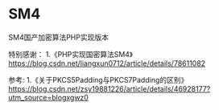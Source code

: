# SM4
SM4国产加密算法PHP实现版本

特别感谢：
1.《PHP实现国密算法SM4》https://blog.csdn.net/liangxun0712/article/details/78611082

参考:
1.《关于PKCS5Padding与PKCS7Padding的区别》https://blog.csdn.net/zsy19881226/article/details/46928177?utm_source=blogxgwz0
